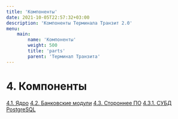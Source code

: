 ```yaml
---
title: 'Компоненты'
date: 2021-10-05T22:57:32+03:00
description: 'Компоненты Терминала Транзит 2.0'
menu:
    main:
        name: 'Компоненты'
        weight: 500
        title: 'parts'
        parent: 'Терминал Транзита'
---
```


# 4. Компоненты

[4.1. Ядро](core)
[4.2. Банковские модули](module)
[4.3. Стороннее ПО](software)
[4.3.1. СУБД PostgreSQL](postgresql)
